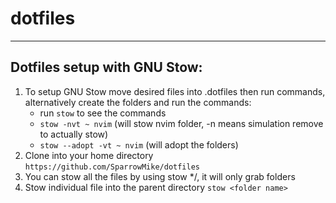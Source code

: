 # dotfiles

---
## Dotfiles setup with GNU Stow:

1. To setup GNU Stow move desired files into .dotfiles then run commands, alternatively create the folders and run the commands:
    - run `stow` to see the commands
    - `stow -nvt ~ nvim` (will stow nvim folder, -n means simulation remove to actually stow)
    - `stow --adopt -vt ~ nvim` (will adopt the folders)
1. Clone into your home directory `https://github.com/SparrowMike/dotfiles`
1. You can stow all the files by using stow */, it will only grab folders
1. Stow individual file into the parent directory `stow <folder name>` 
